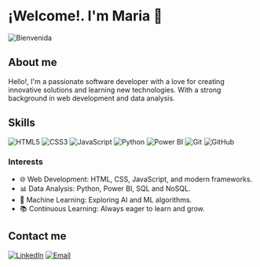 # ¡Welcome!. I'm Maria 👋

![Bienvenida]([https://media.giphy.com/media/l0HlBoN7us6bLrS0s/giphy.gif](https://i.giphy.com/media/v1.Y2lkPTc5MGI3NjExdHlpbGl4aTdqdW5mYmxmYnZocDk1dHE5ZzZrenh0bWdoc3AwNHB6dSZlcD12MV9pbnRlcm5hbF9naWZfYnlfaWQmY3Q9Zw/bcKmIWkUMCjVm/giphy.gif))

## About me

Hello!, I'm a passionate software developer with a love for creating innovative solutions and learning new technologies. With a strong background in web development and data analysis.

## Skills

![HTML5](https://img.shields.io/badge/-HTML5-E34F26?style=flat&logo=html5&logoColor=white)
![CSS3](https://img.shields.io/badge/-CSS3-1572B6?style=flat&logo=css3&logoColor=white)
![JavaScript](https://img.shields.io/badge/-JavaScript-F7DF1E?style=flat&logo=javascript&logoColor=black)
![Python](https://img.shields.io/badge/-Python-3776AB?style=flat&logo=python&logoColor=white)
![Power BI](https://img.shields.io/badge/-Power%20BI-F2C811?style=flat&logo=powerbi&logoColor=white)
![Git](https://img.shields.io/badge/-Git-F05032?style=flat&logo=git&logoColor=white)
![GitHub](https://img.shields.io/badge/-GitHub-181717?style=flat&logo=github&logoColor=white)

### Interests

- 🌐 Web Development: HTML, CSS, JavaScript, and modern frameworks.
- 📊 Data Analysis: Python, Power BI, SQL and NoSQL.
- 🤖 Machine Learning: Exploring AI and ML algorithms.
- 📚 Continuous Learning: Always eager to learn and grow.

## Contact me

[![LinkedIn](https://img.shields.io/badge/-LinkedIn-0077B5?style=flat&logo=linkedin&logoColor=white)](https://www.linkedin.com/in/ingmariatovar)
[![Email](https://img.shields.io/badge/-Email-D14836?style=flat&logo=gmail&logoColor=white)](mailto:ingmariatovar@gmail.com)

